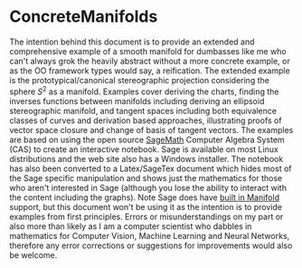 # ConcreteManifolds
The intention behind this document is to provide an extended and comprehensive example of a smooth manifold for dumbasses 
like me who can't always grok the heavily abstract without a more concrete example, or as the OO framework types would say,
a reification. The extended example is the prototypical/canonical stereographic projection considering the sphere $S^2$ as a manifold. 
Examples cover deriving the charts, finding the inverses functions between manifolds including deriving an ellipsoid stereographic manifold, 
and tangent spaces including both equivalence classes of curves and derivation based approaches, illustrating proofs of vector space closure
and change of basis of tangent vectors. The examples are based on using the open source [SageMath](https://www.sagemath.org/) Computer Algebra System (CAS)
to create an interactive notebook. Sage is available on most Linux distributions and the web site also has a Windows installer. The notebook has also 
been converted to a Latex/SageTex document which hides most of the Sage specific manipulation and shows just the mathematics for those who aren't interested in
Sage (although you lose the ability to interact with the content including the graphs). Note Sage does have 
[built in Manifold](http://doc.sagemath.org/html/en/reference/manifolds/sage/manifolds/differentiable/manifold.html) support, but this document won't be using it
as the intention is to provide examples from first principles. Errors or misunderstandings on my part or also more than likely as I am a computer scientist who 
dabbles in mathematics for Computer Vision, Machine Learning and Neural Networks, therefore any error corrections or suggestions 
for improvements would also be welcome.
